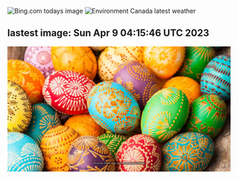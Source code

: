 ![Bing.com todays image](https://github.com/forwardcomputers/forwardcomputers.github.io/workflows/Bing%20Image/badge.svg)
![Environment Canada latest weather](https://github.com/forwardcomputers/forwardcomputers.github.io/workflows/EC%20Weather/badge.svg)
## lastest image: Sun Apr  9 04:15:46 UTC 2023
![](images/today.jpg)
